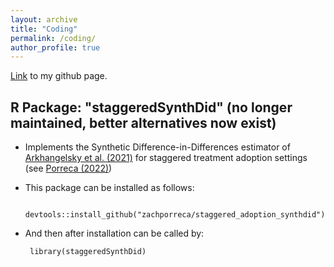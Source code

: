 ```yaml
---
layout: archive
title: "Coding"
permalink: /coding/
author_profile: true
---
```


[Link](https://github.com/zachporreca) to my github page.

## R Package: "staggeredSynthDid" (**no longer maintained, better alternatives now exist**)
- Implements the Synthetic Difference-in-Differences estimator of [Arkhangelsky et al. (2021)](https://www.aeaweb.org/articles?id=10.1257/aer.20190159) for staggered treatment adoption settings (see [Porreca (2022)](https://papers.ssrn.com/sol3/papers.cfm?abstract_id=4015931))
- This package can be installed as follows:
     ```
      devtools::install_github("zachporreca/staggered_adoption_synthdid")
    ```
    
 - And then after installation can be called by:
      ```
       library(staggeredSynthDid)
      ```
      
